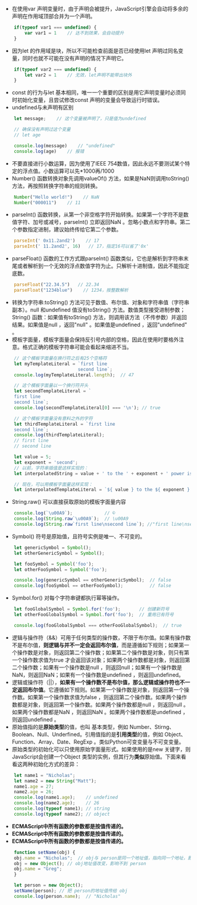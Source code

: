 + 在使用var 声明变量时，由于声明会被提升，JavaScript引擎会自动将多余的声明在作用域顶部合并为一个声明。
  
```javascript
    if(typeof var1 === undefined) {
        var var1 = 1    // 达不到效果，会自动提升
    }
```

+ 因为let 的作用域是块，所以不可能检查前面是否已经使用let 声明过同名变量，同时也就不可能在没有声明的情况下声明它。

```javascript
    if(typeof var2 === undefined) {
        let var2 = 1    // 无效，let声明不能带出块外
    }
```

+ const 的行为与let 基本相同，唯一一个重要的区别是用它声明变量时必须同时初始化变量，且尝试修改const 声明的变量会导致运行时错误。
+ undefined与未声明有区别

```javascript
    let message;    // 这个变量被声明了，只是值为undefined

    // 确保没有声明过这个变量
    // let age

    console.log(message)    // "undefined"
    console.log(age)    // 报错
```

+ 不要直接进行小数运算，因为使用了IEEE 754数值，因此永远不要测试某个特定的浮点值。小数运算可以先*1000再/1000
+ Number() 函数转换对象先调用valueOf() 方法，如果是NaN则调用toString() 方法，再按照转换字符串的规则转换。

```javascript
    Number("Hello world!")    // NaN
    Number("000011")    // 11
```

+ parseInt() 函数转换，从第一个非空格字符开始转换。如果第一个字符不是数值字符、加号或减号，parseInt() 立即返回NaN 。忽略小数点和字符串。第二个参数指定进制，建议始终传给它第二个参数。

```javascript
    parseInt(' 0x11.2and2')    // 17
    parseInt(' 11.2and2', 16)   // 17，指定16可以省了'0x'
```

+ parseFloat() 函数的工作方式跟parseInt() 函数类似，它也是解析到字符串末尾或者解析到一个无效的浮点数值字符为止。只解析十进制值，因此不能指定底数。

```javascript
    parseFloat("22.34.5")   // 22.34
    parseFloat("1234blue")    // 1234，按整数解析
```

+ 转换为字符串:toString() 方法可见于数值、布尔值、对象和字符串值（字符串副本）。null 和undefined 值没有toString() 方法。数值类型接受进制参数；String() 函数：如果值有toString() 方法，则调用该方法（不传参数）并返回结果。如果值是null ，返回"null" 。如果值是undefined ，返回"undefined" 。
+ 模板字面量，模板字面量会保持反引号内部的空格，因此在使用时要格外注意。格式正确的模板字符串可能会看起来缩进不当。

```javascript
    // 这个模板字面量在换行符之后有25个空格符
    let myTemplateLiteral = `first line
                            second line`;
    console.log(myTemplateLiteral.length);  // 47

    // 这个模板字面量以一个换行符开头
    let secondTemplateLiteral = `
    first line
    second line`;
    console.log(secondTemplateLiteral[0] === '\n'); // true

    // 这个模板字面量没有意料之外的字符
    let thirdTemplateLiteral = `first line
    second line`;
    console.log(thirdTemplateLiteral);
    // first line
    // second line

    let value = 5;
    let exponent = 'second';
    // 以前，字符串插值是这样实现的：
    let interpolatedString = value + ' to the ' + exponent + ' power is ' + (value * value);

    // 现在，可以用模板字面量这样实现：
    let interpolatedTemplateLiteral = `${ value } to the ${ exponent } power is ${ value * value }`;
```

+ String.raw() 可以直接获取原始的模板字面量内容

```javascript
    console.log(`\u00A9`);            // ©
    console.log(String.raw`\u00A9`);  // \u00A9
    console.log(String.raw`first line\nsecond line`); //"first line\nsecond line" 只能转\n，不能转实际换行
```

+ Symbol() 符号是原始值，且符号实例是唯一、不可变的。

```javascript
    let genericSymbol = Symbol();
    let otherGenericSymbol = Symbol();

    let fooSymbol = Symbol('foo');
    let otherFooSymbol = Symbol('foo');

    console.log(genericSymbol == otherGenericSymbol);  // false
    console.log(fooSymbol == otherFooSymbol);          // false
```

+ Symbol.for() 对每个字符串键都执行幂等操作。

```javascript
    let fooGlobalSymbol = Symbol.for('foo');       // 创建新符号
    let otherFooGlobalSymbol = Symbol.for('foo');  // 重用已有符号

    console.log(fooGlobalSymbol === otherFooGlobalSymbol);  // true
```

+ 逻辑与操作符（&&）可用于任何类型的操作数，不限于布尔值。如果有操作数不是布尔值，**则逻辑与并不一定会返回布尔值**，而是遵循如下规则；如果第一个操作数是对象，则返回第二个操作数；如果第二个操作数是对象，则只有第一个操作数求值为true 才会返回该对象；如果两个操作数都是对象，则返回第二个操作数；如果有一个操作数是null ，则返回null；如果有一个操作数是NaN，则返回NaN；如果有一个操作数是undefined ，则返回undefined。
+ 逻辑或操作符（||），**如果有一个操作数不是布尔值，那么逻辑或操作符也不一定返回布尔值**。它遵循如下规则。如果第一个操作数是对象，则返回第一个操作数。如果第一个操作数求值为false ，则返回第二个操作数。如果两个操作数都是对象，则返回第一个操作数。如果两个操作数都是null ，则返回null 。如果两个操作数都是NaN ，则返回NaN 。如果两个操作数都是undefined ，则返回undefined 。
+ 原始值指的是**原始类型**的值，也叫 基本类型，例如 Number、Stirng、Boolean、Null、Underfined。引用值指的是**引用类型**的值，例如 Object、Function、Array、Date、RegExp 。类似Python可变变量与不可变变量。
+ 原始类型的初始化可以只使用原始字面量形式。如果使用的是new 关键字，则JavaScript会创建一个Object 类型的实例，但其行为**类似**原始值。下面来看看这两种初始化方式的差异：

```javascript
    let name1 = "Nicholas";
    let name2 = new String("Matt");
    name1.age = 27;
    name2.age = 26;
    console.log(name1.age);    // undefined
    console.log(name2.age);    // 26
    console.log(typeof name1); // string
    console.log(typeof name2); // object
```

+ **ECMAScript中所有函数的参数都是按值传递的。**
+ **ECMAScript中所有函数的参数都是按值传递的。**
+ **ECMAScript中所有函数的参数都是按值传递的。**

```javascript
    function setName(obj) {
    obj.name = "Nicholas";  // obj与 person是同一个地址值，指向同一个地址，影响不到 person
    obj = new Object(); // obj地址值改变，影响不到 person
    obj.name = "Greg";
    }

    let person = new Object();
    setName(person); // 把 person的地址值传给 obj
    console.log(person.name);  // "Nicholas"
```
